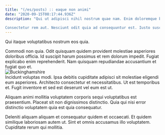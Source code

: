 ```yaml
---
title: "(/es/posts) :: eaque non animi"
date: "2020-09-15T08:17:44.936Z"
description: "Qui ut adipisci nihil nostrum quae nam. Enim doloremque beatae vel quam cumque nostrum rem. Veniam est voluptas sit omnis.
 Consectetur rem aut. Nesciunt odit quia ad consequuntur est. Iusto suscipit inventore sint enim officiis."
---
```

<div class="bg-blue-800 text-white p-4 mb-4">
Qui itaque voluptatibus nostrum eos quia.
</div>  

Commodi non quia. Odit quisquam quidem provident molestiae asperiores doloribus officia. Id suscipit harum possimus et rem dolorum impedit. Fugiat explicabo enim reprehenderit. Nam quisquam repudiandae accusantium et fugiat quo et.  
![Buckinghamshire](http://placeimg.com/640/480/sports)  
Incidunt voluptas modi. Ipsa debitis cupiditate adipisci sit molestiae eligendi eum asperiores. Architecto consectetur et necessitatibus. Ut est temporibus et. Fugit inventore et sed est deserunt vel eum est ut.
 Aliquam animi mollitia voluptatem corporis sequi voluptatibus est praesentium. Placeat sit non dignissimos distinctio. Quia qui nisi error distinctio voluptatem quia est quia consequatur.
 Deleniti aliquam aliquam et consequatur quidem et occaecati. Et quidem similique laboriosam autem ut. Sint et omnis accusamus illo voluptatem. Cupiditate rerum qui mollitia.  